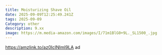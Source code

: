 ```yaml
---
title: Moisturizing Shave Oil
date: 2025-09-09T12:25:49.241Z
tags: 2025-09-09
Category: other
description: 9.xx
image: https://m.media-amazon.com/images/I/71m1BlG0+9L._SL1500_.jpg
---
```

https://amzlink.to/az0IcINlmI9LA ad